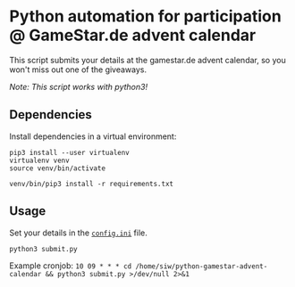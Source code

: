 # Python automation for participation @ GameStar.de advent calendar

This script submits your details at the gamestar.de advent calendar, so you won't miss out one of the giveaways.

*Note: This script works with python3!*

## Dependencies

Install dependencies in a virtual environment:

```shell
pip3 install --user virtualenv
virtualenv venv
source venv/bin/activate

venv/bin/pip3 install -r requirements.txt
```

## Usage

Set your details in the [`config.ini`](./config.ini) file.

```shell
python3 submit.py
```

Example cronjob: `10 09 * * * cd /home/siw/python-gamestar-advent-calendar && python3 submit.py >/dev/null 2>&1`
